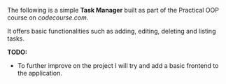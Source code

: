 The following is a simple **Task Manager** built as part of the Practical OOP
course on *codecourse.com.*

It offers basic functionalities such as adding, editing, deleting and listing tasks.

**TODO:**
- To further improve on the project I will try and add a basic frontend to 
the application.
